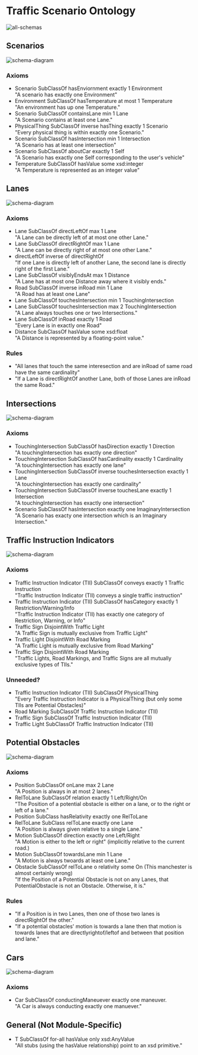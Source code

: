 # Traffic Scenario Ontology
![all-schemas](schema-diagrams/all-together.png)

## Scenarios
![schema-diagram](schema-diagrams/Scenario.png)

### Axioms
* Scenario SubClassOf hasEnviornment exactly 1 Environment  
	"A scenario has exactly one Environment"
* Environment SubClassOf hasTemperature at most 1 Temperature  
	"An environment has up one Temperature."
* Scenario SubClassOf containsLane min 1 Lane  
	"A Scenario contains at least one Lane."
* PhysicalThing SubClassOf inverse hasThing exactly 1 Scenario  
	"Every physical thing is within exactly one Scenario."
* Scenario SubClassOf hasIntersection min 1 Intersection  
	"A Scenario has at least one intersection"
* Scenario SubClassOf aboutCar exactly 1 Self  
	"A Scenario has exactly one Self corresponding to the user's vehicle"
* Temperature SubClassOf hasValue some xsd:integer  
	"A Temperature is represented as an integer value"

## Lanes
![schema-diagram](schema-diagrams/Lane.png)

### Axioms
* Lane SubClassOf directLeftOf max 1 Lane  
	"A Lane can be directly left of at most one other Lane."
* Lane SubClassOf directRightOf max 1 Lane   
	"A Lane can be directly right of at most one other Lane."
* directLeftOf inverse of directRightOf  
	"If one Lane is directly left of another Lane, the second lane is directly right of the first Lane."
* Lane SubClassOf visiblyEndsAt max 1 Distance   
	"A Lane has at most one Distance away where it visibly ends."
* Road SubClassOf inverse inRoad min 1 Lane   
	"A Road has at least one Lane"
* Lane SubClassOf touchesIntersection min 1 TouchingIntersection  
* Lane SubClassOf touchesIntersection max 2 TouchingIntersection  
	"A Lane always touches one or two Intersections."
* Lane SubClassOf inRoad exactly 1 Road  
	"Every Lane is in exactly one Road"
* Distance SubClassOf hasValue some xsd:float  
	"A Distance is represented by a floating-point value."
	
### Rules
* "All lanes that touch the same interesection and are inRoad of same road have the same cardinality"
* "If a Lane is directRightOf another Lane, both of those Lanes are inRoad the same Road."

## Intersections
![schema-diagram](schema-diagrams/Intersection.png)

### Axioms
* TouchingIntersection SubClassOf hasDirection exactly 1 Direction  
	"A touchingIntersection has exactly one direction"
* TouchingIntersection SubClassOf hasCardinality exactly 1 Cardinality  
	"A touchingIntersection has exactly one lane"
* TouchingIntersection SubClassOf inverse touchesIntersection exactly 1 Lane  
	"A touchingIntersection has exactly one cardinality"
* TouchingIntersection SubClassOf inverse touchesLane exactly 1 Intersection  
	"A touchingIntersection has exactly one intersection"
* Scenario SubClassOf hasIntersection exactly one ImaginaryIntersection  
	"A Scenario has exacty one intersection which is an Imaginary Intersection."
	
## Traffic Instruction Indicators
![schema-diagram](schema-diagrams/TrafficInstructionIndicator.png)

### Axioms
* Traffic Instruction Indicator (TII) SubClassOf conveys exactly 1 Traffic Instruction  
	"Traffic Instruction Indicator (TII) conveys a single traffic instruction"
* Traffic Instruction Indicator (TII) SubClassOf hasCategory exactly 1 Restriction/Warning/Info  
	"Traffic Instruction Indicator (TII) has exactly one category of Restriction, Warning, or Info"
* Traffic Sign DisjointWith Traffic Light  
        "A Traffic Sign is mutually exclusive from Traffic Light"
* Traffic Light DisjointWith Road Marking    
        "A Traffic Light is mutually exclusive from  Road Marking"
* Traffic Sign DisjointWith Road Marking  
	"Traffic Lights, Road Markings, and Traffic Signs are all mutually exclusive types of TIIs."

### Unneeded?
* Traffic Instruction Indicator (TII) SubClassOf PhysicalThing  
	"Every Traffic Instruction Indicator is a PhysicalThing (but only some TIIs are Potential Obstacles)"
* Road Marking SubClassOf Traffic Instruction Indicator (TII)  
* Traffic Sign SubClassOf Traffic Instruction Indicator (TII)  
* Traffic Light SubClassOf Traffic Instruction Indicator (TII)  

## Potential Obstacles
![schema-diagram](schema-diagrams/PotentialObstacle.png)


### Axioms
* Position SubClassOf onLane max 2 Lane   
	"A Position is always in at most 2 lanes."
* RelToLane SubClassOf relation exactly 1 Left/Right/On   
	"The Position of a potential obstacle is either on a lane, or to the right or left of a lane."
* Position SubClass hasRelativity exactly one RelToLane  
* RelToLane SubClass relToLane exactly one Lane  
	"A Position is always given relative to a single Lane."
* Motion SubClassOf direction exactly one Left/Right  
	"A Motion is either to the left or right" (implicitly relative to the current road.)
* Motion SubClassOf towardsLane min 1 Lane  
	"A Motion is always twoards at least one Lane."  
* Obstacle SubClassOf relToLane o relativity some On  (This manchester is almost certainly wrong)  
	"If the Position of a Potential Obstacle is not on any Lanes, that PotentialObstacle is not an Obstacle. Otherwise, it is."

### Rules 
* "If a Position is in two Lanes, then one of those two lanes is directRightOf the other."
* "If a potential obstacles' motion is towards a lane then that motion is towards lanes that are directlyrightof/leftof and between that position and lane."

## Cars
![schema-diagram](schema-diagrams/Car.png)

### Axioms
* Car SubClassOf conductingManeuever exactly one maneuver.  
	"A Car is always conducting exactly one manuever."

## General (Not Module-Specific)
* T SubClassOf for-all hasValue only xsd:AnyValue  
	"All stubs (using the hasValue relationship) point to an xsd primitive."

<!---
## Rules about Maneuevers (not real/in graph at this time)
* "If one Lane is an ingoingLane of an intersection, and another lane is an outgoingLane of the same intersection, a lane switch maneuver between those two lanes is not allowed." (not really an axiom)
* "If there is a Car that is Moving on an Incoming Lane to an Intersection, any manuever which passes through that intersection from a different Lane, which is not Parallel to that Lane (has the same or opposite Cardinality), is not allowed???" (Intersecting Car Axiom)
* "If there is a Stop Sign at a Lane and Intersection, and we are not at that intersection, any maneuver which passes through that intersection from that Lane is not allowed."
* "If there is a Stop Light at a Lane and Intersection, any maneuver which passes through that intersection from that Lane is not allowed."
* "If there is a Speed Limit sign (in a Lane/Scenario?) the FormalSpeedLimit is equal to that sign's numerical value."
* "If there is a Priority Lane sign at an Intersection, the Intersecting Car Axiom does not apply if we are in the Lane containing the sign or Parallel to that Lane."
* "If a Lane contains a Turn Lane Marking, then Turn maneuvers from Parallel Lanes that do not contain Turn Lane Markings are not allowed." (?)
  * Also need to express that turn may be allowed only in one direction at that point
* "If a Lane contains a Turn Only Lane Marking, then Continue(?) maneuvers from that Lane are not allowed."
--->